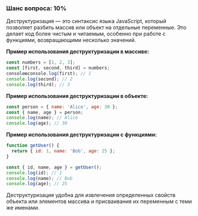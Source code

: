 ### Шанс вопроса: 10%

Деструктуризация — это синтаксис языка JavaScript, который позволяет разбить массив или объект на отдельные переменные. Это делает код более чистым и читаемым, особенно при работе с функциями, возвращающими несколько значений.

**Пример использования деструктуризации в массиве:**
```javascript
const numbers = [1, 2, 3];
const [first, second, third] = numbers;
consoleюconsole.log(first); // 1
console.log(second); // 2
console.log(third); // 3
```

**Пример использования деструктуризации в объекте:**
```javascript
const person = { name: 'Alice', age: 30 };
const { name, age } = person;
console.log(name); // Alice
console.log(age); // 30
```

**Пример использования деструктуризации с функциями:**
```javascript
function getUser() {
  return { id: 1, name: 'Bob', age: 25 };
}

const { id, name, age } = getUser();
console.log(id); // 1
console.log(name); // Bob
console.log(age); // 25
```

Деструктуризация удобна для извлечения определенных свойств объекта или элементов массива и присваивания их переменным с теми же именами.